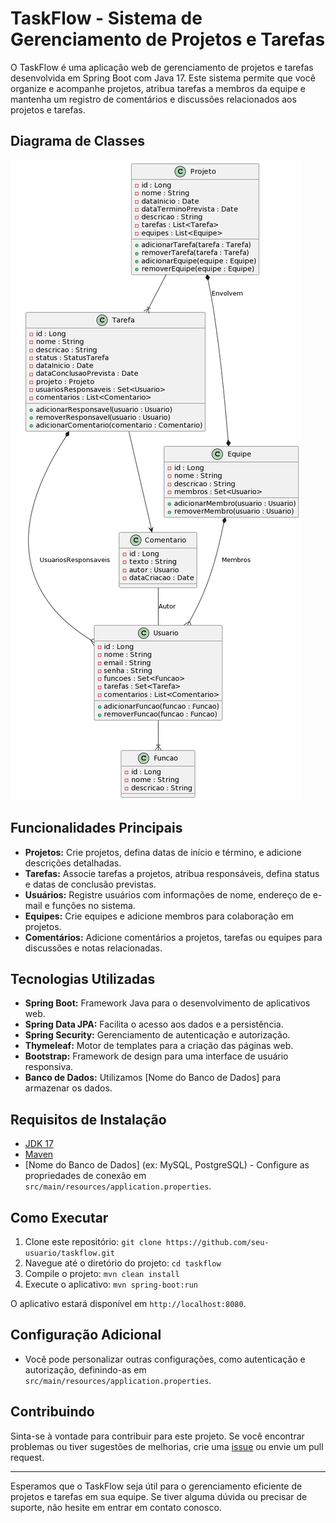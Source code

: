 # TaskFlow - Sistema de Gerenciamento de Projetos e Tarefas

O TaskFlow é uma aplicação web de gerenciamento de projetos e tarefas desenvolvida em Spring Boot com Java 17. Este sistema permite que você organize e acompanhe projetos, atribua tarefas a membros da equipe e mantenha um registro de comentários e discussões relacionados aos projetos e tarefas.

## Diagrama de Classes
![Diagrama de Classe](./img.png "Diagrama de Classe do Projeto")

## Funcionalidades Principais

- **Projetos:** Crie projetos, defina datas de início e término, e adicione descrições detalhadas.
- **Tarefas:** Associe tarefas a projetos, atribua responsáveis, defina status e datas de conclusão previstas.
- **Usuários:** Registre usuários com informações de nome, endereço de e-mail e funções no sistema.
- **Equipes:** Crie equipes e adicione membros para colaboração em projetos.
- **Comentários:** Adicione comentários a projetos, tarefas ou equipes para discussões e notas relacionadas.

## Tecnologias Utilizadas

- **Spring Boot:** Framework Java para o desenvolvimento de aplicativos web.
- **Spring Data JPA:** Facilita o acesso aos dados e a persistência.
- **Spring Security:** Gerenciamento de autenticação e autorização.
- **Thymeleaf:** Motor de templates para a criação das páginas web.
- **Bootstrap:** Framework de design para uma interface de usuário responsiva.
- **Banco de Dados:** Utilizamos [Nome do Banco de Dados] para armazenar os dados.

## Requisitos de Instalação

- [JDK 17](https://www.oracle.com/java/technologies/javase-downloads.html)
- [Maven](https://maven.apache.org/download.cgi)
- [Nome do Banco de Dados] (ex: MySQL, PostgreSQL) - Configure as propriedades de conexão em `src/main/resources/application.properties`.

## Como Executar

1. Clone este repositório: `git clone https://github.com/seu-usuario/taskflow.git`
2. Navegue até o diretório do projeto: `cd taskflow`
3. Compile o projeto: `mvn clean install`
4. Execute o aplicativo: `mvn spring-boot:run`

O aplicativo estará disponível em `http://localhost:8080`.

## Configuração Adicional

- Você pode personalizar outras configurações, como autenticação e autorização, definindo-as em `src/main/resources/application.properties`.

## Contribuindo

Sinta-se à vontade para contribuir para este projeto. Se você encontrar problemas ou tiver sugestões de melhorias, crie uma [issue](https://github.com/seu-usuario/taskflow/issues) ou envie um pull request.

---

Esperamos que o TaskFlow seja útil para o gerenciamento eficiente de projetos e tarefas em sua equipe. Se tiver alguma dúvida ou precisar de suporte, não hesite em entrar em contato conosco.
